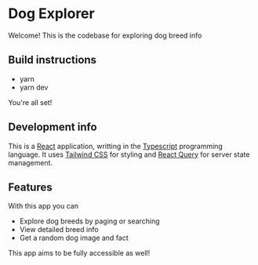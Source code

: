 # Dog Explorer

Welcome! This is the codebase for exploring dog breed info

## Build instructions

- yarn
- yarn dev

You're all set!

## Development info

This is a [React](https://react.dev/) application, writting in the [Typescript](https://www.typescriptlang.org/) programming language. It uses [Tailwind CSS](https://tailwindcss.com/) for styling and [React Query](https://tanstack.com/query/latest/docs/framework/react/overview) for server state management.

## Features

With this app you can

- Explore dog breeds by paging or searching
- View detailed breed info
- Get a random dog image and fact

This app aims to be fully accessible as well!
